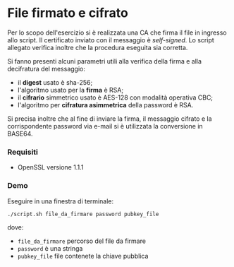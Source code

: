 # File firmato e cifrato

Per lo scopo dell'esercizio si è realizzata una CA che firma il file in ingresso allo script. Il certificato inviato con
il messaggio è _self-signed_. Lo script allegato verifica inoltre che la procedura eseguita sia corretta.

Si fanno presenti alcuni parametri utili alla verifica della firma e alla decifratura del messaggio:
* il **digest** usato è sha-256;
* l'algoritmo usato per la **firma** è RSA;
* il **cifrario** simmetrico usato è AES-128 con modalità operativa CBC;
* l'algoritmo per **cifratura asimmetrica** della password è RSA.

Si precisa inoltre che al fine di inviare la firma, il messaggio cifrato e la corrispondente password via e-mail si è 
utilizzata la conversione in BASE64.

### Requisiti

* OpenSSL versione 1.1.1

### Demo

Eseguire in una finestra di terminale:
```bash
./script.sh file_da_firmare password pubkey_file
```
dove:
* `file_da_firmare` percorso del file da firmare
* `password` è una stringa
* `pubkey_file` file contenete la chiave pubblica
